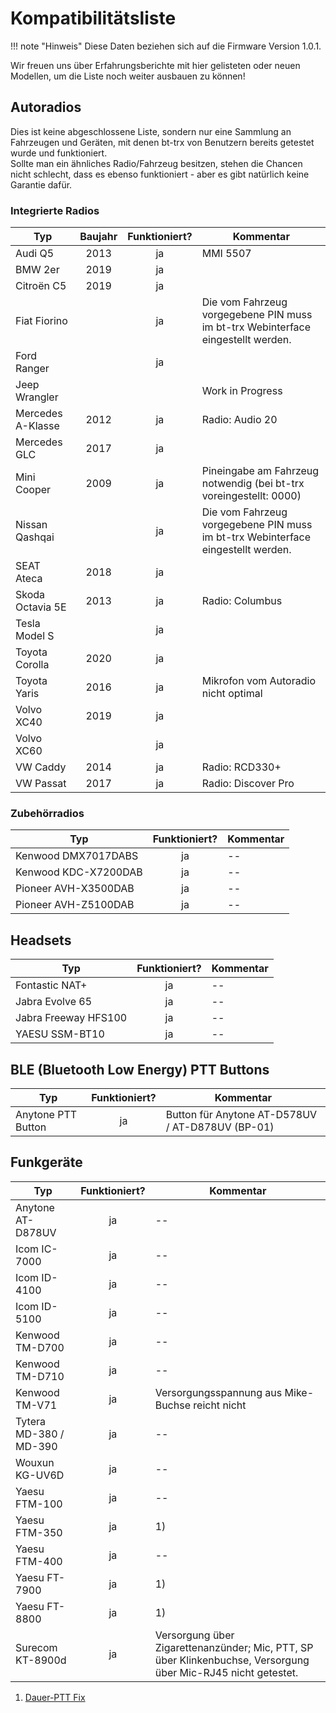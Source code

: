 # Kompatibilitätsliste

!!! note "Hinweis"
    Diese Daten beziehen sich auf die Firmware Version 1.0.1.

Wir freuen uns über Erfahrungsberichte mit hier gelisteten oder neuen Modellen,
um die Liste noch weiter ausbauen zu können!

## Autoradios

Dies ist keine abgeschlossene Liste, sondern nur eine Sammlung an Fahrzeugen und
Geräten, mit denen bt-trx von Benutzern bereits getestet wurde und funktioniert.  
Sollte man ein ähnliches Radio/Fahrzeug besitzen, stehen die Chancen
nicht schlecht, dass es ebenso funktioniert - aber es gibt natürlich
keine Garantie dafür.

### Integrierte Radios

| Typ                      | Baujahr | Funktioniert? | Kommentar |
|--------------------------|:-------:|:-------------:|-----------|
| Audi Q5                  | 2013    |ja             | MMI 5507 |
| BMW 2er                  | 2019    |ja             |  |
| Citroën C5               | 2019    |ja             |  |
| Fiat Fiorino             |         |ja             | Die vom Fahrzeug vorgegebene PIN muss im  bt-trx Webinterface eingestellt werden. |
| Ford Ranger              |         |ja             |  |
| Jeep Wrangler            |         |               | Work in Progress |
| Mercedes A-Klasse        | 2012    |ja             | Radio: Audio 20 |
| Mercedes GLC             | 2017    |ja             |  |
| Mini Cooper              | 2009    |ja             | Pineingabe am Fahrzeug notwendig (bei bt-trx voreingestellt: 0000) |
| Nissan Qashqai           |         |ja             | Die vom Fahrzeug vorgegebene PIN muss im  bt-trx Webinterface eingestellt werden. |
| SEAT Ateca               | 2018    |ja             |  |
| Skoda Octavia 5E         | 2013 |ja             | Radio: Columbus |
| Tesla Model S            |         |ja             |  |
| Toyota Corolla           | 2020    |ja             |  |
| Toyota Yaris             | 2016    |ja             | Mikrofon vom Autoradio nicht optimal |
| Volvo XC40               | 2019    |ja             |  |
| Volvo XC60               |         |ja             |  |
| VW Caddy                 | 2014    |ja             | Radio: RCD330+ |
| VW Passat                | 2017    |ja             | Radio: Discover Pro |

### Zubehörradios

| Typ                      | Funktioniert? | Kommentar |
|--------------------------|:-------------:|-----------|
| Kenwood DMX7017DABS      | ja            | -- |
| Kenwood KDC-X7200DAB     | ja            | -- |
| Pioneer AVH-X3500DAB     | ja            | -- |
| Pioneer AVH-Z5100DAB     | ja            | -- |

## Headsets

| Typ                      | Funktioniert? | Kommentar |
|--------------------------|:-------------:|-----------|
| Fontastic NAT+           | ja            | -- |
| Jabra Evolve 65          | ja            | -- |
| Jabra Freeway HFS100     | ja            | -- |
| YAESU SSM-BT10           | ja            | -- |

## BLE (Bluetooth Low Energy) PTT Buttons

| Typ                      | Funktioniert? | Kommentar |
|--------------------------|:-------------:|-----------|
| Anytone PTT Button       | ja            | Button für Anytone AT-D578UV / AT-D878UV (BP-01) |

## Funkgeräte

| Typ                      | Funktioniert? | Kommentar |
|--------------------------|:-------------:|-----------|
| Anytone AT-D878UV        | ja            | -- |
| Icom IC-7000             | ja            | -- |
| Icom ID-4100             | ja            | -- |
| Icom ID-5100             | ja            | -- |
| Kenwood TM-D700          | ja            | -- |
| Kenwood TM-D710          | ja            | -- |
| Kenwood TM-V71           | ja            | Versorgungsspannung aus Mike-Buchse reicht nicht |
| Tytera MD-380 / MD-390   | ja            | -- |
| Wouxun KG-UV6D           | ja            | -- |
| Yaesu FTM-100            | ja            | -- |
| Yaesu FTM-350            | ja            | 1) |
| Yaesu FTM-400            | ja            | -- |
| Yaesu FT-7900            | ja            | 1) |
| Yaesu FT-8800            | ja            | 1) |
| Surecom KT-8900d         | ja            | Versorgung über Zigarettenanzünder; Mic, PTT, SP über Klinkenbuchse, Versorgung über Mic-RJ45 nicht getestet. |

1) [Dauer-PTT Fix](../30_Bedienung/Troubleshooting.md)
